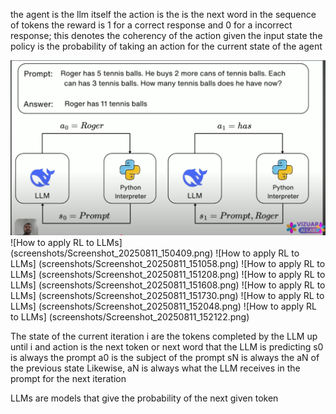 the agent is the llm itself 
the action is the is the next word in the sequence of tokens 
the reward is 1 for a correct response and 0 for a incorrect response; this denotes the coherency of the action given the input state
the policy is the probability of taking an action for the current state of the agent

![How to apply RL to LLMs](screenshots/Screenshot_20250811_150257.png)
![How to apply RL to LLMs] (screenshots/Screenshot_20250811_150409.png)
![How to apply RL to LLMs] (screenshots/Screenshot_20250811_151058.png)
![How to apply RL to LLMs] (screenshots/Screenshot_20250811_151208.png)
![How to apply RL to LLMs] (screenshots/Screenshot_20250811_151608.png)
![How to apply RL to LLMs] (screenshots/Screenshot_20250811_151730.png)
![How to apply RL to LLMs] (screenshots/Screenshot_20250811_152048.png)
![How to apply RL to LLMs] (screenshots/Screenshot_20250811_152122.png)

The state of the current iteration i are the tokens completed by the LLM up until i and action is the next token or next word that the LLM is predicting
s0 is always the prompt 
a0 is the subject of the prompt 
sN is always the aN of the previous state 
Likewise, aN is always what the LLM receives in the prompt for the next iteration

LLMs are models that give the probability of the next given token
